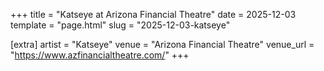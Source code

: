+++
title = "Katseye at Arizona Financial Theatre"
date = 2025-12-03
template = "page.html"
slug = "2025-12-03-katseye"

[extra]
artist = "Katseye"
venue = "Arizona Financial Theatre"
venue_url = "https://www.azfinancialtheatre.com/"
+++
